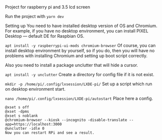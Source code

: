 Project for raspberry pi and 3.5 lcd screen

Run the project with
`yarn dev`

Setting up
You need to have installed desktop version of OS and Chromium. For example, if you have no desktop environment, you can install PIXEL Desktop — default DE for Raspbian OS.

`apt install -y raspberrypi-ui-mods chromium-browser`
Of course, you can install desktop environment by yourself, so if you do, then you will have no problems with installing Chromium and setting up boot script correctly.

Also you need to install a package unclutter that will hide a cursor.

`apt install -y unclutter`
Create a directory for config file if it is not exist.

`mkdir -p /home/pi/.config/lxsession/LXDE-pi/`
Set up a script which run on desktop environment start.

`nano /home/pi/.config/lxsession/LXDE-pi/autostart`
Place here a config.

```
@xset s off
@xset -dpms
@xset s noblank
@chromium-browser --kiosk --incognito -disable-translate --app=https://localhost:3000
@unclutter -idle 0
Now you can restart RPi and see a result.
```
